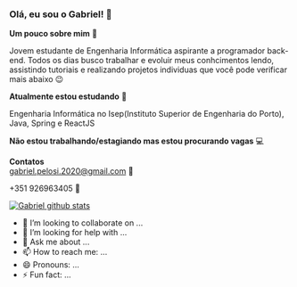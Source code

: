 
### Olá, eu sou o Gabriel! 👋

**Um pouco sobre mim** :boy:

Jovem estudante de Engenharia Informática aspirante a programador back-end.
Todos os dias busco trabalhar e evoluir meus conhcimentos lendo,
assistindo tutoriais e realizando projetos individuas que você 
pode verificar mais abaixo :wink:


**Atualmente estou estudando** 🌱

Engenharia Informática no Isep(Instituto Superior de Engenharia do Porto),                      
Java, Spring e ReactJS

**Não estou trabalhando/estagiando mas estou procurando vagas** :computer:

**Contatos**  
gabriel.pelosi.2020@gmail.com :email:

+351 926963405 :iphone:



[![Gabriel github stats](https://github-readme-stats.vercel.app/api?username=anuraghazra)](https://github.com/anuraghazra/github-readme-stats)

<!--
[<img src="https://img.shields.io/badge/twitter-%231DA1F2.svg?&style=for-the-badge&logo=twitter&logoColor=white" />](https://twitter.com/USERNAME) [<img src="https://img.shields.io/badge/medium-%2312100E.svg?&style=for-the-badge&logo=medium&logoColor=white" />](https://medium.com/USERNAME)  [<img src="https://img.shields.io/badge/linkedin-%230077B5.svg?&style=for-the-badge&logo=linkedin&logoColor=white" />](https://www.linkedin.com/in/USERNAME/) [<img src = "https://img.shields.io/badge/instagram-%23E4405F.svg?&style=for-the-badge&logo=instagram&logoColor=white">](https://www.instagram.com/USERNAME/) [<img src = "https://img.shields.io/badge/facebook-%231877F2.svg?&style=for-the-badge&logo=facebook&logoColor=white">](https://www.facebook.com/USERNAME)
-->

- 👯 I’m looking to collaborate on ...
- 🤔 I’m looking for help with ...
- 💬 Ask me about ...
- 📫 How to reach me: ...
- 😄 Pronouns: ...
- ⚡ Fun fact: ...

